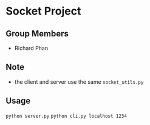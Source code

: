# Socket Project

## Group Members
* Richard Phan

## Note
* the client and server use the same `socket_utils.py`

## Usage
`python server.py`
`python cli.py localhost 1234`